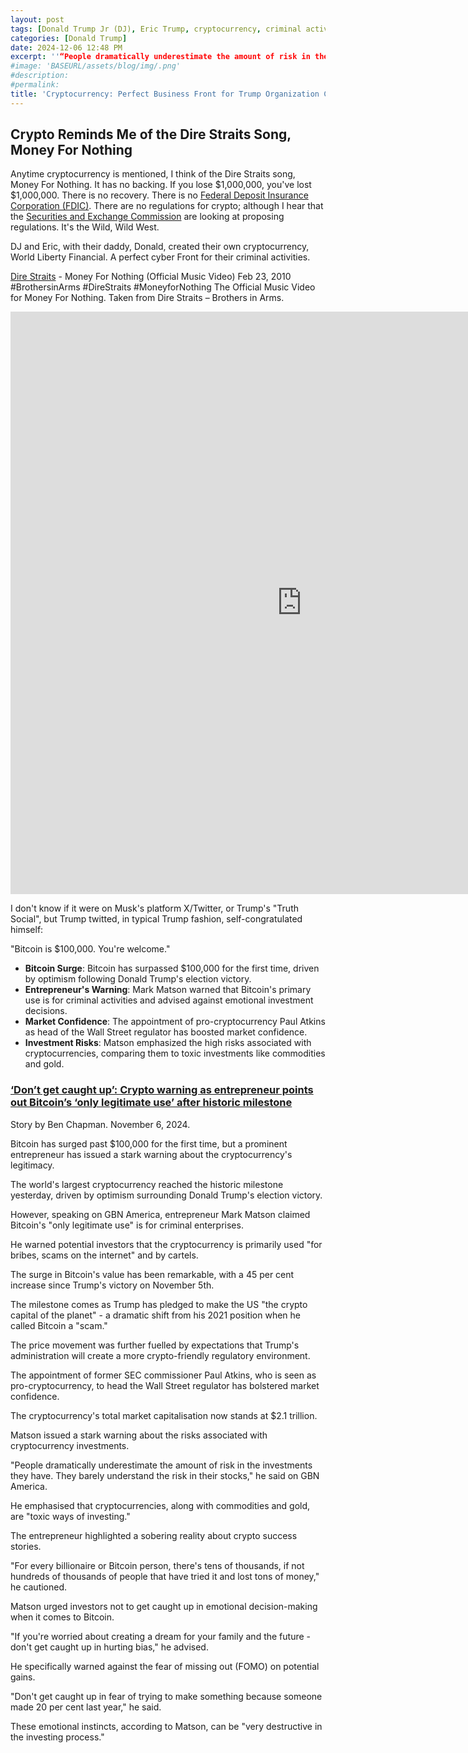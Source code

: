 ```yaml
---
layout: post
tags: [Donald Trump Jr (DJ), Eric Trump, cryptocurrency, criminal activities, Trump organization, money laundering, drug cartels, scams, pig-butchering, politics]
categories: [Donald Trump]
date: 2024-12-06 12:48 PM
excerpt: ''“People dramatically underestimate the amount of risk in the investments they have. They barely understand the risk in their stocks. For every billionaire or Bitcoin person, there's tens of thousands, if not hundreds of thousands of people that have tried it and lost tons of money. If you're worried about creating a dream for your family and the future - don't get caught up in hurting bias. Don't get caught up in fear of trying to make something because someone made 20 per cent last year.” – Mark Matson, entrepreneur."
#image: 'BASEURL/assets/blog/img/.png'
#description:
#permalink:
title: 'Cryptocurrency: Perfect Business Front for Trump Organization Criminal Activities.'
---
```



## Crypto Reminds Me of the Dire Straits Song, Money For Nothing

Anytime cryptocurrency is mentioned, I think of the Dire Straits song, Money For Nothing. It has no backing. If you lose \$1,000,000, you've lost \$1,000,000. There is no recovery. There is no [Federal Deposit Insurance Corporation (FDIC)](https://www.fdic.gov/). There are no regulations for crypto; although I hear that the [Securities and Exchange Commission](https://www.sec.gov/) are looking at proposing regulations. It's the Wild, Wild West.

DJ and Eric, with their daddy, Donald, created their own cryptocurrency, World Liberty Financial. A perfect cyber Front for their criminal activities. 

[Dire Straits](https://www.youtube.com/channel/UC9HKX4sDEYdgDEQTV9iy9yw) - Money For Nothing (Official Music Video)
Feb 23, 2010  #BrothersinArms #DireStraits #MoneyforNothing
The Official Music Video for Money For Nothing. Taken from Dire Straits – Brothers in Arms.

<iframe width="932" height="932" src="https://www.youtube.com/embed/ZC1Pdsppch4" title="Money for Nothing" frameborder="0" allow="accelerometer; autoplay; clipboard-write; encrypted-media; gyroscope; picture-in-picture; web-share" referrerpolicy="strict-origin-when-cross-origin" allowfullscreen></iframe>

I don't know if it were on Musk's platform X/Twitter, or Trump's "Truth Social", but Trump twitted, in typical Trump fashion, self-congratulated himself:

"Bitcoin is \$100,000. You're welcome."

- **Bitcoin Surge**: Bitcoin has surpassed $100,000 for the first time, driven by optimism following Donald Trump's election victory.
- **Entrepreneur's Warning**: Mark Matson warned that Bitcoin's primary use is for criminal activities and advised against emotional investment decisions.
- **Market Confidence**: The appointment of pro-cryptocurrency Paul Atkins as head of the Wall Street regulator has boosted market confidence.
- **Investment Risks**: Matson emphasized the high risks associated with cryptocurrencies, comparing them to toxic investments like commodities and gold.

### [‘Don’t get caught up’: Crypto warning as entrepreneur points out Bitcoin’s ‘only legitimate use’ after historic milestone](https://www.gbnews.com/money/crypto-bitcoin-warning-latest-criminal-milestone)

Story by Ben Chapman. November 6, 2024.

Bitcoin has surged past \$100,000 for the first time, but a prominent entrepreneur has issued a stark warning about the cryptocurrency's legitimacy.

The world's largest cryptocurrency reached the historic milestone yesterday, driven by optimism surrounding Donald Trump's election victory.

However, speaking on GBN America, entrepreneur Mark Matson claimed Bitcoin's "only legitimate use" is for criminal enterprises.

He warned potential investors that the cryptocurrency is primarily used "for bribes, scams on the internet" and by cartels.

The surge in Bitcoin's value has been remarkable, with a 45 per cent increase since Trump's victory on November 5th.

The milestone comes as Trump has pledged to make the US "the crypto capital of the planet" - a dramatic shift from his 2021 position when he called Bitcoin a "scam."

The price movement was further fuelled by expectations that Trump's administration will create a more crypto-friendly regulatory environment.

The appointment of former SEC commissioner Paul Atkins, who is seen as pro-cryptocurrency, to head the Wall Street regulator has bolstered market confidence.

The cryptocurrency's total market capitalisation now stands at \$2.1 trillion.

Matson issued a stark warning about the risks associated with cryptocurrency investments.

"People dramatically underestimate the amount of risk in the investments they have. They barely understand the risk in their stocks," he said on GBN America.

He emphasised that cryptocurrencies, along with commodities and gold, are "toxic ways of investing."

The entrepreneur highlighted a sobering reality about crypto success stories.

"For every billionaire or Bitcoin person, there's tens of thousands, if not hundreds of thousands of people that have tried it and lost tons of money," he cautioned.

Matson urged investors not to get caught up in emotional decision-making when it comes to Bitcoin.

"If you're worried about creating a dream for your family and the future - don't get caught up in hurting bias," he advised.

He specifically warned against the fear of missing out (FOMO) on potential gains.

"Don't get caught up in fear of trying to make something because someone made 20 per cent last year," he said.

These emotional instincts, according to Matson, can be "very destructive in the investing process."


